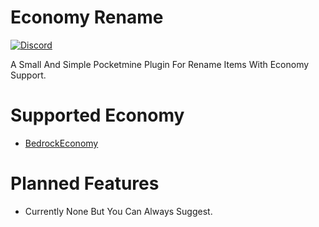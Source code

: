 
# Economy Rename
<a href="https://discord.gg/9qtJnueAer"><img src="https://img.shields.io/discord/837701868649709568?label=discord&color=7289DA&logo=discord" alt="Discord" /></a>

A Small And Simple Pocketmine Plugin For Rename Items With Economy Support.

# Supported Economy

* [BedrockEconomy](https://poggit.pmmp.io/p/BedrockEconomy/2.0.8)

# Planned Features

* Currently None But You Can Always Suggest.

